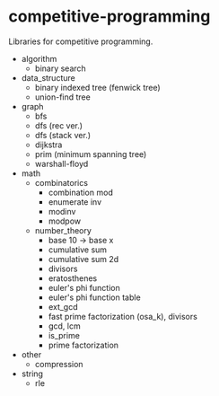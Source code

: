 # competitive-programming
Libraries for competitive programming.

- algorithm
  - binary search
- data_structure
  - binary indexed tree (fenwick tree)
  - union-find tree
- graph
  - bfs
  - dfs (rec ver.)
  - dfs (stack ver.)
  - dijkstra
  - prim (minimum spanning tree)
  - warshall-floyd
- math
  - combinatorics
    - combination mod
    - enumerate inv
    - modinv
    - modpow
  - number_theory
    - base 10 -> base x
    - cumulative sum
    - cumulative sum 2d
    - divisors
    - eratosthenes
    - euler's phi function
    - euler's phi function table
    - ext_gcd
    - fast prime factorization (osa_k), divisors
    - gcd, lcm
    - is_prime
    - prime factorization
- other
  - compression
- string
  - rle